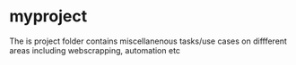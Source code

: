 # myproject

The is project  folder contains miscellanenous tasks/use cases on diffferent areas including webscrapping, automation etc
